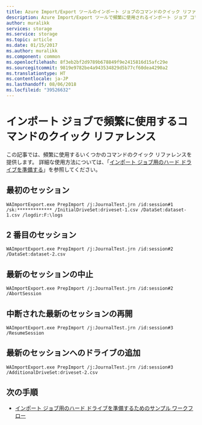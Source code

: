 ```yaml
---
title: Azure Import/Export ツールのインポート ジョブのコマンドのクイック リファレンス | Microsoft Docs
description: Azure Import/Export ツールで頻繁に使用されるインポート ジョブ コマンドのコマンド リファレンスです。
author: muralikk
services: storage
ms.service: storage
ms.topic: article
ms.date: 01/15/2017
ms.author: muralikk
ms.component: common
ms.openlocfilehash: 8f3eb2bf2d9789b678849f9e2415816d15afc29e
ms.sourcegitcommit: 9819e9782be4a943534829d5b77cf60dea4290a2
ms.translationtype: HT
ms.contentlocale: ja-JP
ms.lasthandoff: 08/06/2018
ms.locfileid: "39526632"
---
```

# <a name="quick-reference-for-frequently-used-commands-for-import-jobs"></a>インポート ジョブで頻繁に使用するコマンドのクイック リファレンス

この記事では、頻繁に使用するいくつかのコマンドのクイック リファレンスを提供します。 詳細な使用方法については、「[インポート ジョブ用のハード ドライブを準備する](../storage-import-export-tool-preparing-hard-drives-import.md)」を参照してください。

## <a name="first-session"></a>最初のセッション

```
WAImportExport.exe PrepImport /j:JournalTest.jrn /id:session#1 /sk:************* /InitialDriveSet:driveset-1.csv /DataSet:dataset-1.csv /logdir:F:\logs
```

## <a name="second-session"></a>2 番目のセッション

```
WAImportExport.exe PrepImport /j:JournalTest.jrn /id:session#2 /DataSet:dataset-2.csv
```

## <a name="abort-latest-session"></a>最新のセッションの中止

```
WAImportExport.exe PrepImport /j:JournalTest.jrn /id:session#2 /AbortSession
```

## <a name="resume-latest-interrupted-session"></a>中断された最新のセッションの再開

```
WAImportExport.exe PrepImport /j:JournalTest.jrn /id:session#3 /ResumeSession
```

## <a name="add-drives-to-latest-session"></a>最新のセッションへのドライブの追加

```
WAImportExport.exe PrepImport /j:JournalTest.jrn /id:session#3 /AdditionalDriveSet:driveset-2.csv
```

## <a name="next-steps"></a>次の手順

* [インポート ジョブ用のハード ドライブを準備するためのサンプル ワークフロー](storage-import-export-tool-sample-preparing-hard-drives-import-job-workflow.md)
